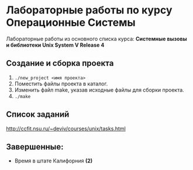# Лабораторные работы по курсу Операционные Системы

Лабораторные работы из основного списка курса:
**Системные вызовы и библиотеки Unix System V Release 4**

## Создание и сборка проекта

1. `./new_project <имя проекта>`
2. Поместить файлы проекта в каталог.
3. Изменить файл make, указав исходные файлы для сборки проекта.
4. `./make`

## Список заданий

http://ccfit.nsu.ru/~deviv/courses/unix/tasks.html

## Завершенные:

* Время в штате Калифорния **(2)**

